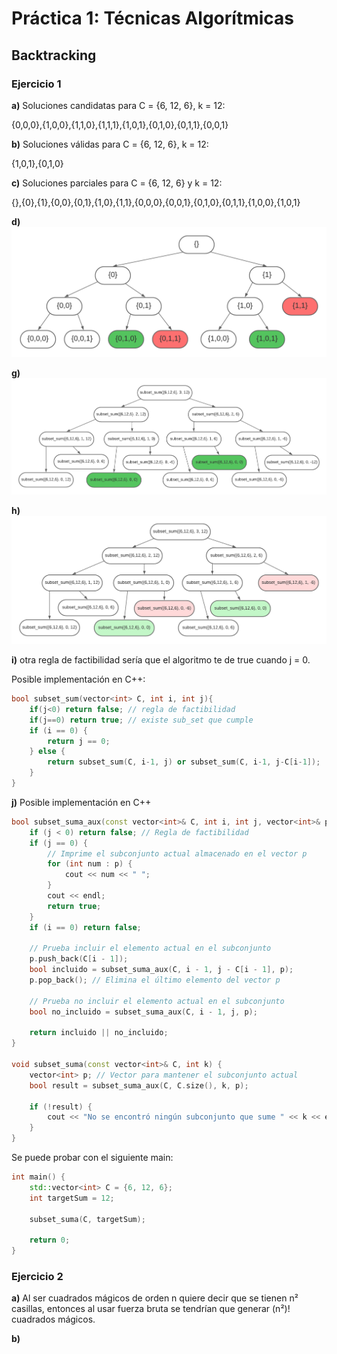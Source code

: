 # Práctica 1: Técnicas Algorítmicas

## Backtracking

### Ejercicio 1

**a)** Soluciones candidatas para C = {6, 12, 6}, k = 12: 

{0,0,0},{1,0,0},{1,1,0},{1,1,1},{1,0,1},{0,1,0},{0,1,1},{0,0,1}

**b)** Soluciones válidas para C = {6, 12, 6}, k = 12: 

{1,0,1},{0,1,0}

**c)** Soluciones parciales para C = {6, 12, 6} y k = 12:

{},{0},{1},{0,0},{0,1},{1,0},{1,1},{0,0,0},{0,0,1},{0,1,0},{0,1,1},{1,0,0},{1,0,1}

**d)**
![im1](images/backtraking_tree.png)

**g)**
![im1](images/subset_sum.png)

**h)**
![im1](images/ej1_tree_regla_factibilidad.png)

**i)** otra regla de factibilidad sería que el algoritmo te de true cuando j = 0.

Posible implementación en C++:
```cpp
bool subset_sum(vector<int> C, int i, int j){
    if(j<0) return false; // regla de factibilidad
    if(j==0) return true; // existe sub_set que cumple
    if (i == 0) {
        return j == 0;
    } else {
        return subset_sum(C, i-1, j) or subset_sum(C, i-1, j-C[i-1]);
    }
}
```

**j)** Posible implementación en C++

```cpp
bool subset_suma_aux(const vector<int>& C, int i, int j, vector<int>& p) {
    if (j < 0) return false; // Regla de factibilidad
    if (j == 0) {
        // Imprime el subconjunto actual almacenado en el vector p
        for (int num : p) {
            cout << num << " ";
        }
        cout << endl;
        return true;
    }
    if (i == 0) return false;

    // Prueba incluir el elemento actual en el subconjunto
    p.push_back(C[i - 1]);
    bool incluido = subset_suma_aux(C, i - 1, j - C[i - 1], p);
    p.pop_back(); // Elimina el último elemento del vector p

    // Prueba no incluir el elemento actual en el subconjunto
    bool no_incluido = subset_suma_aux(C, i - 1, j, p);

    return incluido || no_incluido;
}

void subset_suma(const vector<int>& C, int k) {
    vector<int> p; // Vector para mantener el subconjunto actual
    bool result = subset_suma_aux(C, C.size(), k, p);

    if (!result) {
        cout << "No se encontró ningún subconjunto que sume " << k << endl;
    }
}
```

Se puede probar con el siguiente main:

```cpp
int main() {
    std::vector<int> C = {6, 12, 6};
    int targetSum = 12;

    subset_suma(C, targetSum);

    return 0;
}
```

### Ejercicio 2

**a)** Al ser cuadrados mágicos de orden n quiere decir que se tienen n² casillas, entonces al usar fuerza bruta se tendrían que generar (n²)! cuadrados mágicos.

**b)**
  

